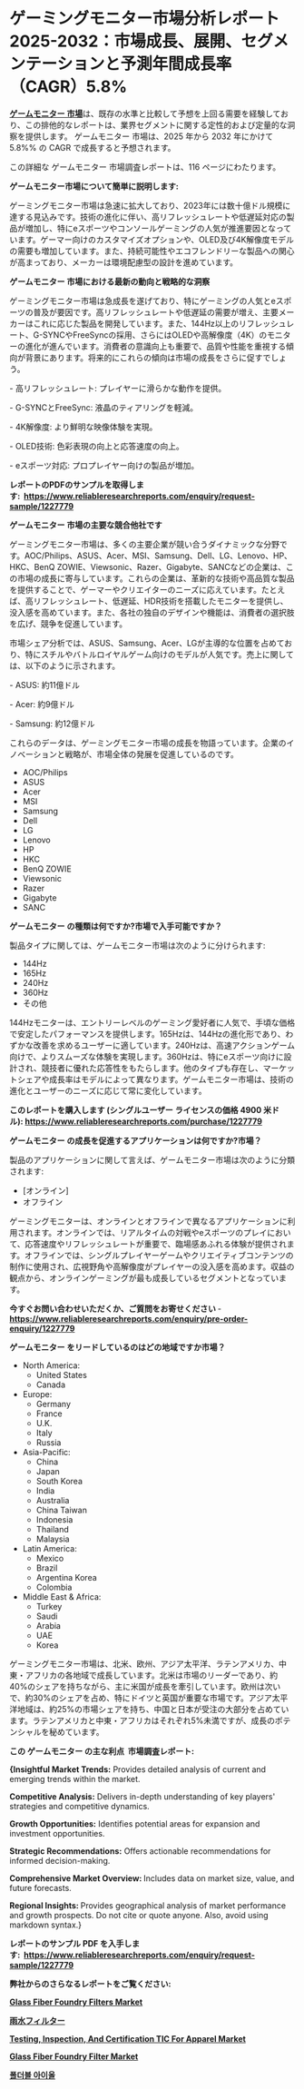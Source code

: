 <p><h1>ゲーミングモニター市場分析レポート 2025-2032：市場成長、展開、セグメンテーションと予測年間成長率（CAGR）5.8%</h1></p><p data-sourcepos="1:1-1:157"><strong><a href="https://www.reliableresearchreports.com/gaming-monitor-r1227779?utm_campaign=107&utm_medium=36&utm_source=Github&utm_content=ia&utm_term=11012025&utm_id=gaming-monitor">ゲームモニター 市場</a></strong>は、既存の水準と比較して予想を上回る需要を経験しており、この排他的なレポートは、業界セグメントに関する定性的および定量的な洞察を提供します。 ゲームモニター 市場は、2025 年から 2032 年にかけて 5.8%% の CAGR で成長すると予想されます。</p>
<p data-sourcepos="3:1-3:50">この詳細な ゲームモニター 市場調査レポートは、116 ページにわたります。</p>
<p><strong>ゲームモニター市場について簡単に説明します:</strong></p>
<p><p>ゲーミングモニター市場は急速に拡大しており、2023年には数十億ドル規模に達する見込みです。技術の進化に伴い、高リフレッシュレートや低遅延対応の製品が増加し、特にeスポーツやコンソールゲーミングの人気が推進要因となっています。ゲーマー向けのカスタマイズオプションや、OLED及び4K解像度モデルの需要も増加しています。また、持続可能性やエコフレンドリーな製品への関心が高まっており、メーカーは環境配慮型の設計を進めています。</p></p>
<p><strong>ゲームモニター 市場における最新の動向と戦略的な洞察</strong></p>
<p><p>ゲーミングモニター市場は急成長を遂げており、特にゲーミングの人気とeスポーツの普及が要因です。高リフレッシュレートや低遅延の需要が増え、主要メーカーはこれに応じた製品を開発しています。また、144Hz以上のリフレッシュレート、G-SYNCやFreeSyncの採用、さらにはOLEDや高解像度（4K）のモニターの進化が進んでいます。消費者の意識向上も重要で、品質や性能を重視する傾向が背景にあります。将来的にこれらの傾向は市場の成長をさらに促すでしょう。</p><p>- 高リフレッシュレート: プレイヤーに滑らかな動作を提供。</p><p>- G-SYNCとFreeSync: 液晶のティアリングを軽減。</p><p>- 4K解像度: より鮮明な映像体験を実現。</p><p>- OLED技術: 色彩表現の向上と応答速度の向上。</p><p>- eスポーツ対応: プロプレイヤー向けの製品が増加。</p></p>
<p><strong>レポートのPDFのサンプルを取得します</strong><strong>:&nbsp;&nbsp;<a href="https://www.reliableresearchreports.com/enquiry/request-sample/1227779?utm_campaign=107&utm_medium=36&utm_source=Github&utm_content=ia&utm_term=11012025&utm_id=gaming-monitor">https://www.reliableresearchreports.com/enquiry/request-sample/1227779</a></strong></p>
<p><strong>ゲームモニター 市場の主要な競合他社です</strong></p>
<p><p>ゲーミングモニター市場は、多くの主要企業が競い合うダイナミックな分野です。AOC/Philips、ASUS、Acer、MSI、Samsung、Dell、LG、Lenovo、HP、HKC、BenQ ZOWIE、Viewsonic、Razer、Gigabyte、SANCなどの企業は、この市場の成長に寄与しています。これらの企業は、革新的な技術や高品質な製品を提供することで、ゲーマーやクリエイターのニーズに応えています。たとえば、高リフレッシュレート、低遅延、HDR技術を搭載したモニターを提供し、没入感を高めています。また、各社の独自のデザインや機能は、消費者の選択肢を広げ、競争を促進しています。</p><p>市場シェア分析では、ASUS、Samsung、Acer、LGが主導的な位置を占めており、特にスチルやバトルロイヤルゲーム向けのモデルが人気です。売上に関しては、以下のように示されます。</p><p>- ASUS: 約11億ドル</p><p>- Acer: 約9億ドル</p><p>- Samsung: 約12億ドル</p><p>これらのデータは、ゲーミングモニター市場の成長を物語っています。企業のイノベーションと戦略が、市場全体の発展を促進しているのです。</p></p>
<p><ul><li>AOC/Philips</li><li>ASUS</li><li>Acer</li><li>MSI</li><li>Samsung</li><li>Dell</li><li>LG</li><li>Lenovo</li><li>HP</li><li>HKC</li><li>BenQ ZOWIE</li><li>Viewsonic</li><li>Razer</li><li>Gigabyte</li><li>SANC</li></ul></p>
<p><strong>ゲームモニター の種類は何ですか?市場で入手可能ですか？</strong></p>
<p>製品タイプに関しては、ゲームモニター市場は次のように分けられます:</p>
<p><ul><li>144Hz</li><li>165Hz</li><li>240Hz</li><li>360Hz</li><li>その他</li></ul></p>
<p><p>144Hzモニターは、エントリーレベルのゲーミング愛好者に人気で、手頃な価格で安定したパフォーマンスを提供します。165Hzは、144Hzの進化形であり、わずかな改善を求めるユーザーに適しています。240Hzは、高速アクションゲーム向けで、よりスムーズな体験を実現します。360Hzは、特にeスポーツ向けに設計され、競技者に優れた応答性をもたらします。他のタイプも存在し、マーケットシェアや成長率はモデルによって異なります。ゲームモニター市場は、技術の進化とユーザーのニーズに応じて常に変化しています。</p></p>
<p><strong>このレポートを購入します (シングルユーザー ライセンスの価格 4900 米ドル):&nbsp;<a href="https://www.reliableresearchreports.com/purchase/1227779?utm_campaign=107&utm_medium=36&utm_source=Github&utm_content=ia&utm_term=11012025&utm_id=gaming-monitor">https://www.reliableresearchreports.com/purchase/1227779</a></strong></p>
<p><strong>ゲームモニター の成長を促進するアプリケーションは何ですか?市場？</strong></p>
<p>製品のアプリケーションに関して言えば、ゲームモニター市場は次のように分類されます:</p>
<p><ul><li>[オンライン]</li><li>オフライン</li></ul></p>
<p><p>ゲーミングモニターは、オンラインとオフラインで異なるアプリケーションに利用されます。オンラインでは、リアルタイムの対戦やeスポーツのプレイにおいて、応答速度やリフレッシュレートが重要で、臨場感あふれる体験が提供されます。オフラインでは、シングルプレイヤーゲームやクリエイティブコンテンツの制作に使用され、広視野角や高解像度がプレイヤーの没入感を高めます。収益の観点から、オンラインゲーミングが最も成長しているセグメントとなっています。</p></p>
<p><strong>今すぐお問い合わせいただくか、ご質問をお寄せください</strong><strong>&nbsp;</strong>-<strong><a href="https://www.reliableresearchreports.com/enquiry/pre-order-enquiry/1227779?utm_campaign=107&utm_medium=36&utm_source=Github&utm_content=ia&utm_term=11012025&utm_id=gaming-monitor">https://www.reliableresearchreports.com/enquiry/pre-order-enquiry/1227779</a></strong></p>
<p><strong>ゲームモニター をリードしているのはどの地域ですか市場？</strong></p>
<p><ul>
    <li>
        North America:
        <ul>
            <li>United States</li>
            <li>Canada</li>
        </ul>
    </li>
    <li>
        Europe:
        <ul>
            <li>Germany</li>
            <li>France</li>
            <li>U.K.</li>
            <li>Italy</li>
            <li>Russia</li>
        </ul>
    </li>
    <li>
        Asia-Pacific:
        <ul>
            <li>China</li>
            <li>Japan</li>
            <li>South Korea</li>
            <li>India</li>
            <li>Australia</li>
            <li>China Taiwan</li>
            <li>Indonesia</li>
            <li>Thailand</li>
            <li>Malaysia</li>
        </ul>
    </li>
    <li>
        Latin America:
        <ul>
            <li>Mexico</li>
            <li>Brazil</li>
            <li>Argentina Korea</li>
            <li>Colombia</li>
        </ul>
    </li>
    <li>
        Middle East & Africa:
        <ul>
            <li>Turkey</li>
            <li>Saudi</li>
            <li>Arabia</li>
            <li>UAE</li>
            <li>Korea</li>
        </ul>
    </li>
    </ul></p>
<p><p>ゲーミングモニター市場は、北米、欧州、アジア太平洋、ラテンアメリカ、中東・アフリカの各地域で成長しています。北米は市場のリーダーであり、約40%のシェアを持ちながら、主に米国が成長を牽引しています。欧州は次いで、約30%のシェアを占め、特にドイツと英国が重要な市場です。アジア太平洋地域は、約25%の市場シェアを持ち、中国と日本が受注の大部分を占めています。ラテンアメリカと中東・アフリカはそれぞれ5%未満ですが、成長のポテンシャルを秘めています。</p></p>
<p><strong>この ゲームモニター の主な利点&nbsp; 市場調査レポート:</strong></p>
<p><strong>{Insightful Market Trends:</strong> Provides detailed analysis of current and emerging trends within the market.</p>
<p><strong>Competitive Analysis:</strong> Delivers in-depth understanding of key players' strategies and competitive dynamics.</p>
<p><strong>Growth Opportunities:</strong> Identifies potential areas for expansion and investment opportunities.</p>
<p><strong>Strategic Recommendations:</strong> Offers actionable recommendations for informed decision-making.</p>
<p><strong>Comprehensive Market Overview: </strong>Includes data on market size, value, and future forecasts.</p>
<p><strong>Regional Insights: </strong>Provides geographical analysis of market performance and growth prospects. Do not cite or quote anyone. Also, avoid using markdown syntax.}</p>
<p><strong>レポートのサンプル PDF を入手します:&nbsp;</strong><strong>&nbsp;<a href="https://www.reliableresearchreports.com/enquiry/request-sample/1227779?utm_campaign=107&utm_medium=36&utm_source=Github&utm_content=ia&utm_term=11012025&utm_id=gaming-monitor">https://www.reliableresearchreports.com/enquiry/request-sample/1227779</a></strong></p>
<p></p>
<p></p>
<p></p>
<p></p>
<p><strong>弊社からのさらなるレポートをご覧ください:</strong></p>
<p><strong><p><a href="https://github.com/petbigbeepjn/Market-Research-Report-List-1/blob/main/glass-fiber-foundry-filters-market.md?utm_campaign=107&utm_medium=36&utm_source=Github&utm_content=ia&utm_term=11012025&utm_id=gaming-monitor">Glass Fiber Foundry Filters Market</a></p><p><a href="https://github.com/mohamedbakry57/Market-Research-Report-List-6/blob/main/927339029813.md?utm_campaign=107&utm_medium=36&utm_source=Github&utm_content=ia&utm_term=11012025&utm_id=gaming-monitor">雨水フィルター</a></p><p><a href="https://github.com/arionmp/Market-Research-Report-List-5/blob/main/testing-inspection-and-certification-tic-for-apparel-market.md?utm_campaign=107&utm_medium=36&utm_source=Github&utm_content=ia&utm_term=11012025&utm_id=gaming-monitor">Testing, Inspection, And Certification TIC For Apparel Market</a></p><p><a href="https://github.com/dmitriyvo6rog/Market-Research-Report-List-1/blob/main/glass-fiber-foundry-filter-market.md?utm_campaign=107&utm_medium=36&utm_source=Github&utm_content=ia&utm_term=11012025&utm_id=gaming-monitor">Glass Fiber Foundry Filter Market</a></p><p><a href="https://github.com/laholand/Market-Research-Report-List-6/blob/main/140440529944.md?utm_campaign=107&utm_medium=36&utm_source=Github&utm_content=ia&utm_term=11012025&utm_id=gaming-monitor">폴더블 아이올</a></p></strong></p>